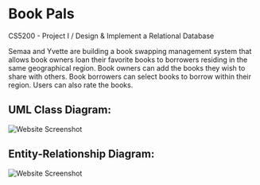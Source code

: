 # Book Pals
CS5200 - Project I / Design &amp; Implement a Relational Database

Semaa and Yvette are building a book swapping management system that allows book owners loan their favorite books to borrowers residing in the same geographical region. Book owners can add the books they wish to share with others.  Book borrowers can select books to borrow within their region. Users can also rate the books.  


## UML Class Diagram:

![Website Screenshot](https://lucid.app/publicSegments/view/b2f07d16-e50d-4fa1-8cef-4a080f58d27f/image.png)

## Entity-Relationship Diagram:

![Website Screenshot](https://lucid.app/publicSegments/view/0b6b5c45-dc42-498f-81e8-db18698577d1/image.png)


